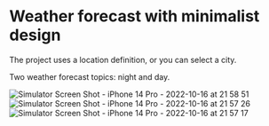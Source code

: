 # Weather forecast with minimalist design

The project uses a location definition, or you can select a city.

Two weather forecast topics: night and day.

![Simulator Screen Shot - iPhone 14 Pro - 2022-10-16 at 21 58 51](https://user-images.githubusercontent.com/5025062/196053121-7b70bacf-bf01-48af-92c0-0a19ed4c0341.png)![Simulator Screen Shot - iPhone 14 Pro - 2022-10-16 at 21 57 26](https://user-images.githubusercontent.com/5025062/196053125-5bfe1754-78c8-4e90-b9a5-f66c72c02db3.png)
![Simulator Screen Shot - iPhone 14 Pro - 2022-10-16 at 21 57 17](https://user-images.githubusercontent.com/5025062/196053126-3d5dfe47-3faf-49ea-a45f-9b4be260760c.png)
